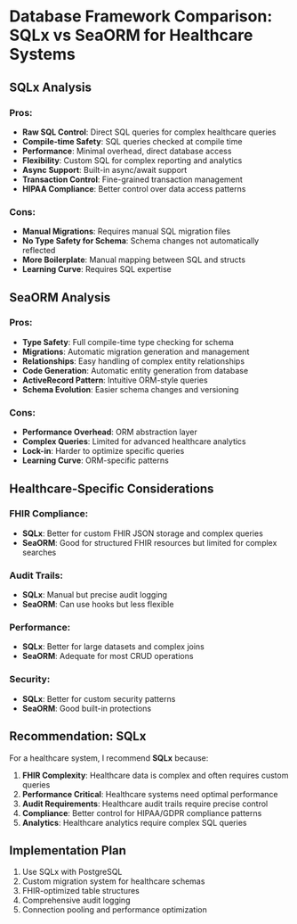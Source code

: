 # Database Framework Comparison: SQLx vs SeaORM for Healthcare Systems

## SQLx Analysis

### Pros:
- **Raw SQL Control**: Direct SQL queries for complex healthcare queries
- **Compile-time Safety**: SQL queries checked at compile time
- **Performance**: Minimal overhead, direct database access
- **Flexibility**: Custom SQL for complex reporting and analytics
- **Async Support**: Built-in async/await support
- **Transaction Control**: Fine-grained transaction management
- **HIPAA Compliance**: Better control over data access patterns

### Cons:
- **Manual Migrations**: Requires manual SQL migration files
- **No Type Safety for Schema**: Schema changes not automatically reflected
- **More Boilerplate**: Manual mapping between SQL and structs
- **Learning Curve**: Requires SQL expertise

## SeaORM Analysis

### Pros:
- **Type Safety**: Full compile-time type checking for schema
- **Migrations**: Automatic migration generation and management
- **Relationships**: Easy handling of complex entity relationships
- **Code Generation**: Automatic entity generation from database
- **ActiveRecord Pattern**: Intuitive ORM-style queries
- **Schema Evolution**: Easier schema changes and versioning

### Cons:
- **Performance Overhead**: ORM abstraction layer
- **Complex Queries**: Limited for advanced healthcare analytics
- **Lock-in**: Harder to optimize specific queries
- **Learning Curve**: ORM-specific patterns

## Healthcare-Specific Considerations

### FHIR Compliance:
- **SQLx**: Better for custom FHIR JSON storage and complex queries
- **SeaORM**: Good for structured FHIR resources but limited for complex searches

### Audit Trails:
- **SQLx**: Manual but precise audit logging
- **SeaORM**: Can use hooks but less flexible

### Performance:
- **SQLx**: Better for large datasets and complex joins
- **SeaORM**: Adequate for most CRUD operations

### Security:
- **SQLx**: Better for custom security patterns
- **SeaORM**: Good built-in protections

## Recommendation: SQLx

For a healthcare system, I recommend **SQLx** because:

1. **FHIR Complexity**: Healthcare data is complex and often requires custom queries
2. **Performance Critical**: Healthcare systems need optimal performance
3. **Audit Requirements**: Healthcare audit trails require precise control
4. **Compliance**: Better control for HIPAA/GDPR compliance patterns
5. **Analytics**: Healthcare analytics require complex SQL queries

## Implementation Plan

1. Use SQLx with PostgreSQL
2. Custom migration system for healthcare schemas
3. FHIR-optimized table structures
4. Comprehensive audit logging
5. Connection pooling and performance optimization
